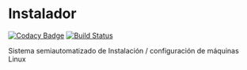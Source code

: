 # Instalador

[![Codacy Badge](https://api.codacy.com/project/badge/Grade/e7785ef97a534fffa8357a98ac90191e)](https://app.codacy.com/gh/Veltys/Instalador?utm_source=github.com&utm_medium=referral&utm_content=Veltys/Instalador&utm_campaign=Badge_Grade_Settings)
[![Build Status](https://github.com/Veltys/Instalador/actions/workflows/main.yml/badge.svg?branch=testing)](https://github.com/Veltys/Instalador/actions)


Sistema semiautomatizado de Instalación / configuración de máquinas Linux

